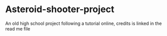 # Asteroid-shooter-project
An old high school project following a tutorial online, credits is linked in the read me file
